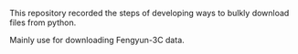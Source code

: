This repository recorded the steps of developing ways to bulkly download files from python.

Mainly use for downloading Fengyun-3C data.
